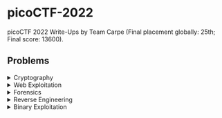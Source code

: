 # picoCTF-2022
picoCTF 2022 Write-Ups by Team Carpe (Final placement globally: 25th; Final score: 13600).

## Problems

<details>

<summary>Cryptography</summary>

|Question|Points|
|--------|------|
|[basic-mod1](./Cryptography/)|100|
|[basic-mod2](./Cryptography/)|100|
|[morse-code](./Cryptography/)|100|
|[rail-fence](./Cryptography/)|100|
|[substitution0](./Cryptography/)|100|
|[substitution1](./Cryptography/)|100|
|[substitution2](./Cryptography/)|100|
|[transposition-trial](./Cryptography/)|100|
|[Vigenere](./Cryptography/)|100|
|[Very Smooth](./Cryptography/)|300|
|[Sequences](./Cryptography/)|400|
|[Sum-O-Primes](./Cryptography/)|400|
|[NSA Backdoor](./Cryptography/)|500|

</details>

<details>

<summary>Web Exploitation</summary>

|Question|Points|
|--------|------|
|[Includes](./Web%20Exploitation/)|100|
|[Inspect HTML](./Web%20Exploitation/)|100|
|[Local Authority](./Web%20Exploitation/)|100|
|[Search source](./Web%20Exploitation/)|100|
|[Forbidden Paths](./Web%20Exploitation/Forbidden%20Paths)|200|
|[Power Cookie](./Web%20Exploitation/)|200|
|[Roboto Sans](./Web%20Exploitation/Roboto%20Sans)|200|
|[Secrets](./Web%20Exploitation/)|200|
|[SQL Direct](./Web%20Exploitation/SQL%20Direct)|200|
|[SQLiLite](./Web%20Exploitation/)|300|
|[Noted](./Web%20Exploitation/Noted)|500|


</details>

<details>

<summary>Forensics</summary>

|Question|Points|
|--------|------|
|[Enhance!](./Forensics/Enhance%21)|100|
|[File types](./Forensics/File%20types)|100|
|[Lookey here](./Forensics/Lookey%20here)|100|
|[Packets Primer](./Forensics/Packets%20Primer)|100|
|[Redaction gone wrong](./Forensics/Redaction%20gone%20wrong)|100|
|[Sleuthkit Intro](./Forensics/Sleuthkit%20Intro)|100|
|[Sleuthkit Apprentice](./Forensics/Sleuthkit%20Apprentice)|200|
|[Eavesdrop](./Forensics/Eavesdrop)|300|
|[Operation Oni](./Forensics/Operation%20Oni)|300|
|[St3g0](./Forensics/St3g0)|300|
|[Operation Orchid](./Forensics/Operation%20Orchid)|400|
|[Side Channel](./Forensics/Side%20Channel)|400|
|[Torrent Analyze](./Forensics/Torrent%20Analyze)|400|
  
</details>

<details>

<summary>Reverse Engineering</summary>

|Question|Points|
|--------|------|
|[file-run1](./Reverse%20Engineering/)|100|
|[file-run2](./Reverse%20Engineering/)|100|
|[GDB Test Drive](./Reverse%20Engineering/)|100|
|[patchme.py](./Reverse%20Engineering/)|100|
|[Safe Opener](./Reverse%20Engineering/)|100|
|[unpackme.py](./Reverse%20Engineering/)|100|
|[bloat.py](./Reverse%20Engineering/)|200|
|[Fresh Java](./Reverse%20Engineering/)|200|
|[Bbbbloat](./Reverse%20Engineering/)|300|
|[unpackme](./Reverse%20Engineering/)|300|
|[Keygenme](./Reverse%20Engineering/)|400|
|[Wizardlike](./Reverse%20Engineering/)|500|

</details>

<details>

<summary>Binary Exploitation</summary>

|Question|Points|
|--------|------|
|[basic-file-exploit](./Binary%20Exploitation/)|100|
|[buffer overflow 0](./Binary%20Exploitation/)|100|
|[CVE-XXXX-XXXX](./Binary%20Exploitation/)|100|
|[buffer overflow 1](./Binary%20Exploitation/)|200|
|[RPS](./Binary%20Exploitation/)|200|
|[x-sixty-what](./Binary%20Exploitation/)|200|
|[buffer overflow 2](./Binary%20Exploitation/)|300|
|[buffer overflow 3](./Binary%20Exploitation/)|300|
|[flag leak](./Binary%20Exploitation/)|300|
|[ropfu](./Binary%20Exploitation/)|300|
|[wine](./Binary%20Exploitation/)|300|
|[function overwrite](./Binary%20Exploitation/)|400|
|[stack cache](./Binary%20Exploitation/)|400|

</details>
